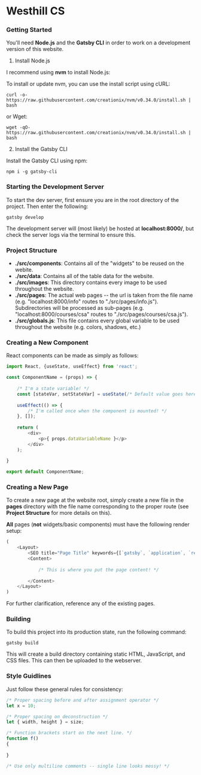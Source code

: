 # Westhill CS

### Getting Started

You'll need **Node.js** and the **Gatsby CLI** in order to work on a development version of this website.

1. Install Node.js

I recommend using **nvm** to install Node.js:

To install or update nvm, you can use the install script using cURL:
```
curl -o- https://raw.githubusercontent.com/creationix/nvm/v0.34.0/install.sh | bash
```
or Wget:
```
wget -qO- https://raw.githubusercontent.com/creationix/nvm/v0.34.0/install.sh | bash
```

2. Install the Gatsby CLI

Install the Gatsby CLI using npm:

```
npm i -g gatsby-cli
```

### Starting the Development Server

To start the dev server, first ensure you are in the root directory of the project. Then enter the following:

```
gatsby develop
```

The development server will (most likely) be hosted at **localhost:8000/**, but check the server logs via the terminal to ensure this.

### Project Structure

- **./src/components**: Contains all of the "widgets" to be reused on the webite.
- **./src/data**: Contains all of the table data for the website.
- **./src/images**: This directory contains every image to be used throughout the website.
- **./src/pages**: The actual web pages -- the url is taken from the file name (e.g. "localhost:8000/info" routes to "./src/pages/info.js"). 
Subdirectories will be processed as sub-pages (e.g. "localhost:8000/courses/csa" routes to "./src/pages/courses/csa.js").
- **./src/globals.js**: This file contains every global variable to be used throughout the website (e.g. colors, shadows, etc.)

### Creating a New Component

React components can be made as simply as follows:
```javascript
import React, {useState, useEffect} from 'react';

const ComponentName = (props) => {
   
    /* I'm a state variable! */
    const [stateVar, setStateVar] = useState(/* Default value goes here! */);
    
    useEffect(() => {
        /* I'm called once when the component is mounted! */
    }, []);
    
    return (
        <div>
            <p>{ props.dataVariableName }</p>
        </div>
    );
 
}

export default ComponentName;
```

### Creating a New Page

To create a new page at the website root, simply create a new file in the **pages** directory with the file name corresponding to the proper route (see **Project Structure** for more details on this).

**All** pages (**not** widgets/basic components) must have the following render setup:

```javascript
(
    <Layout>
        <SEO title="Page Title" keywords={[`gatsby`, `application`, `react`]} />
        <Content>
        
            /* This is where you put the page content! */
            
        </Content>
    </Layout>
)
```
For further clarification, reference any of the existing pages.


### Building

To build this project into its production state, run the following command:
```
gatsby build
```
This will create a build directory containing static HTML, JavaScript, and CSS files. 
This can then be uploaded to the webserver.


### Style Guidlines

Just follow these general rules for consistency:

```javascript
/* Proper spacing before and after assignment operator */
let x = 10;

/* Proper spacing on deconstruction */
let { width, height } = size;

/* Function brackets start on the next line. */
function f() 
{
  
}

/* Use only multiline comments -- single line looks messy! */
```
